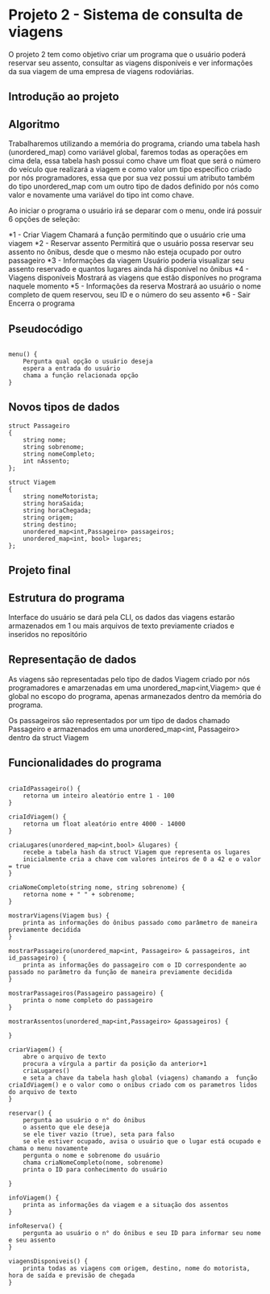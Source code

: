 # Projeto 2 - Sistema de consulta de viagens
O projeto 2 tem como objetivo criar um programa que o usuário poderá reservar seu assento, consultar as viagens disponíveis e ver informações da sua viagem de uma empresa de viagens rodoviárias.

## Introdução ao projeto


## Algoritmo
Trabalharemos utilizando a memória do programa, criando uma tabela hash (unordered_map) como variável global, faremos todas as operações em cima dela, essa tabela hash possui como chave um float que será o número do veículo que realizará a viagem e como valor um tipo específico criado por nós programadores, essa que por sua vez possui um atributo também do tipo unordered_map com um outro tipo de dados definido por nós como valor e novamente uma variável do tipo int como chave.

Ao iniciar o programa o usuário irá se deparar com o menu, onde irá possuir 6 opções de seleção:


*1 - Criar Viagem
    Chamará a função permitindo que o usuário crie uma viagem
*2 - Reservar assento
    Permitirá que o usuário possa reservar seu assento no ônibus, desde que o mesmo não esteja ocupado por outro passageiro
*3 - Informações da viagem
    Usuário poderia visualizar seu assento reservado e quantos lugares ainda há disponível no ônibus
*4 - Viagens disponíveis
    Mostrará as viagens que estão disponíves no programa naquele momento
*5 - Informações da reserva
    Mostrará ao usuário o nome completo de quem reservou, seu ID e o número do seu assento
*6 - Sair
    Encerra o programa


## Pseudocódigo

```

menu() {
    Pergunta qual opção o usuário deseja
    espera a entrada do usuário
    chama a função relacionada opção
}

```

## Novos tipos de dados

```
struct Passageiro
{
    string nome;
    string sobrenome;
    string nomeCompleto;
    int nAssento;
};

struct Viagem
{
    string nomeMotorista;
    string horaSaida;
    string horaChegada;
    string origem;
    string destino;
    unordered_map<int,Passageiro> passageiros;
    unordered_map<int, bool> lugares;
};

```

## Projeto final

## Estrutura do programa

Interface do usuário se dará pela CLI, os dados das viagens estarão armazenados em 1 ou mais arquivos de texto previamente criados e inseridos no repositório

## Representação de dados

As viagens são representadas pelo tipo de dados Viagem criado por nós programadores e amarzenadas em uma unordered_map<int,Viagem> que é global no escopo do programa, apenas armanezados dentro da memória do programa.

Os passageiros são representados por um tipo de dados chamado Passageiro e armazenados em uma unordered_map<int, Passageiro> dentro da struct Viagem

## Funcionalidades do programa
```

criaIdPassageiro() {
    retorna um inteiro aleatório entre 1 - 100
}

criaIdViagem() {
    retorna um float aleatório entre 4000 - 14000
}

criaLugares(unordered_map<int,bool> &lugares) {
    recebe a tabela hash da struct Viagem que representa os lugares
    inicialmente cria a chave com valores inteiros de 0 a 42 e o valor = true
}

criaNomeCompleto(string nome, string sobrenome) {
    retorna nome + " " + sobrenome;
}

mostrarViagens(Viagem bus) {
    printa as informações do ônibus passado como parâmetro de maneira previamente decidida
}

mostrarPassageiro(unordered_map<int, Passageiro> & passageiros, int id_passageiro) {
    printa as informações do passageiro com o ID correspondente ao passado no parâmetro da função de maneira previamente decidida
}

mostrarPassageiros(Passageiro passageiro) {
    printa o nome completo do passageiro
}

mostrarAssentos(unordered_map<int,Passageiro> &passageiros) {

}

criarViagem() {
    abre o arquivo de texto
    procura a vírgula a partir da posição da anterior+1
    criaLugares()
    e seta a chave da tabela hash global (viagens) chamando a  função criaIdViagem() e o valor como o onibus criado com os parametros lidos do arquivo de texto
}

reservar() {
    pergunta ao usuário o n° do ônibus
    o assento que ele deseja
    se ele tiver vazio (true), seta para falso
    se ele estiver ocupado, avisa o usuário que o lugar está ocupado e chama o menu novamente
    pergunta o nome e sobrenome do usuário
    chama criaNomeCompleto(nome, sobrenome)
    printa o ID para conhecimento do usuário

}

infoViagem() {
    printa as informações da viagem e a situação dos assentos
}

infoReserva() {
    pergunta ao usuário o n° do ônibus e seu ID para informar seu nome e seu assento
}

viagensDisponiveis() {
    printa todas as viagens com origem, destino, nome do motorista, hora de saída e previsão de chegada
}

```